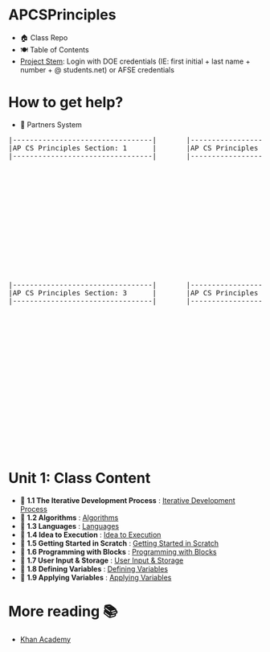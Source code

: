 # APCSPrinciples
- 🏠 Class Repo <br>
- 🍽️ Table of Contents <br>
- [Project Stem](http://projectstem.org): Login with DOE credentials (IE: first initial + last name + number + @ students.net) or AFSE credentials <br>
      
# How to get help?
  - 🤯 Partners System
<pre>
|---------------------------------|       |---------------------------------|  
|AP CS Principles Section: 1      |       |AP CS Principles Section: 2      |   
|---------------------------------|       |---------------------------------| 















|---------------------------------|       |---------------------------------|  
|AP CS Principles Section: 3      |       |AP CS Principles Section: 4      | 
|---------------------------------|       |---------------------------------| 


















</pre>

# Unit 1: Class Content <br>
- 📝 **1.1 The Iterative Development Process** : [Iterative Development Process](https://courses.projectstem.org/courses/67278/pages/1-dot-1-the-iterative-development-process?module_item_id=18709194)
- 📝 **1.2 Algorithms** : [Algorithms](https://courses.projectstem.org/courses/67278/pages/1-dot-1-the-iterative-development-process?module_item_id=18709194)
- 📝 **1.3 Languages** : [Languages](https://courses.projectstem.org/courses/67278/pages/1-dot-3-languages?module_item_id=18709219)
- 📝 **1.4 Idea to Execution** : [Idea to Execution](https://courses.projectstem.org/courses/67278/pages/1-dot-4-idea-to-execution?module_item_id=18709236)
- 📝 **1.5 Getting Started in Scratch** : [Getting Started in Scratch](https://courses.projectstem.org/courses/67278/pages/1-dot-4-idea-to-execution?module_item_id=18709236)
- 📝 **1.6 Programming with Blocks** : [Programming with Blocks](https://courses.projectstem.org/courses/67278/pages/1-dot-6-programming-with-blocks?module_item_id=18709264)
- 📝 **1.7 User Input & Storage** : [User Input & Storage](https://courses.projectstem.org/courses/67278/pages/1-dot-7-user-input-and-storage?module_item_id=18709277)
- 📝 **1.8 Defining Variables** : [Defining Variables](https://courses.projectstem.org/courses/67278/pages/1-dot-8-defining-variables?module_item_id=18709288)
- 📝 **1.9 Applying Variables** : [Applying Variables](https://courses.projectstem.org/courses/67278/pages/1-dot-9-applying-variables?module_item_id=18709302)

# More reading 📚 
- [Khan Academy](https://www.khanacademy.org/computing/ap-computer-science-principles)

    
    
